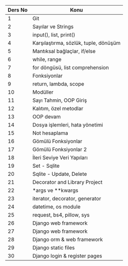 | Ders No | Konu                                  |
| ------- | ------------------------------------- |
| 1       | Git                                   |
| 2       | Sayılar ve Strings                    |
| 3       | input(), list, print()                |
| 4       | Karşılaştırma, sözlük, tuple, dönüşüm |
| 5       | Mantıksal bağlaçlar, if/else          |
| 6       | while, range                          |
| 7       | for döngüsü, list comprehension       |
| 8       | Fonksiyonlar                          |
| 9       | return, lambda, scope                 |
| 10      | Modüller                              |
| 11      | Sayı Tahmin, OOP Giriş                |
| 12      | Kalıtım, özel metodlar                |
| 13      | OOP devam                             |
| 14      | Dosya işlemleri, hata yönetimi        |
| 15      | Not hesaplama                         |
| 16      | Gömülü Fonksiyonlar                   |
| 17      | Gömülü Fonksiyonlar 2                 |
| 18      | İleri Seviye Veri Yapıları            |
| 19      | Set - Sqlite                          |
| 20      | Sqlite - Update, Delete               |
| 21      | Decorator and Library Project         |
| 22      | \*args ve \*\*kwargs                  |
| 23      | iterator, decorator, generator        |
| 24      | datetime, os module                   |
| 25      | request, bs4, pillow, sys             |
| 26      | Django web framework                  |
| 27      | Django web framework                  |
| 28      | Django orm & web framework            |
| 29      | Django static files                   |
| 30      | Django login & register pages         |
